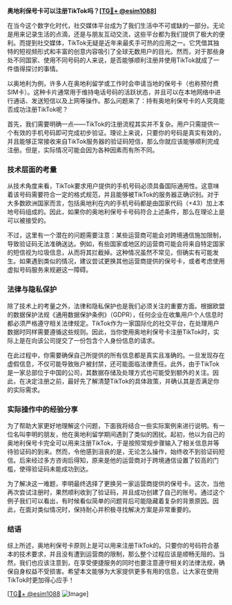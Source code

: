 **奥地利保号卡可以注册TikTok吗？[[TG💪+ @esim1088](https://t.me/s/esim1088)]**

在当今这个数字化时代，社交媒体平台成为了我们生活中不可或缺的一部分。无论是用来记录生活的点滴，还是与朋友互动交流，这些平台都为我们提供了极大的便利。而提到社交媒体，TikTok无疑是近年来最炙手可热的应用之一。它凭借其独特的短视频形式和丰富的创意内容吸引了全球无数用户的目光。然而，对于那些身处不同国家、使用不同号码的人来说，是否能够顺利注册并使用TikTok就成了一件值得探讨的事情。

以奥地利为例，许多人在奥地利留学或工作时会申请当地的保号卡（也称预付费SIM卡）。这种卡片通常用于维持电话号码的活跃状态，并且可以在本地网络中进行通话、发送短信以及上网等操作。那么问题来了：持有奥地利保号卡的人究竟能否成功注册TikTok呢？

首先，我们需要明确一点——TikTok的注册流程其实并不复杂。用户只需提供一个有效的手机号码即可完成初步验证。理论上来说，只要你的号码是真实有效的，并且能够正常接收来自TikTok服务器的验证码短信，那么你就应该能够顺利完成注册。但是，实际情况可能会因为各种因素而有所不同。

### 技术层面的考量

从技术角度来看，TikTok要求用户提供的手机号码必须具备国际通用性。这意味着该号码需要符合一定的格式规范，并且能够被TikTok的服务器正确识别。对于大多数欧洲国家而言，包括奥地利在内的手机号码都是由国家代码（+43）加上本地号码组成的。因此，如果你的奥地利保号卡号码符合上述条件，那么在理论上是可以被接受的。

不过，这里有一个潜在的问题需要注意：某些运营商可能会对跨境通信施加限制，导致验证码无法准确送达。例如，有些国家或地区的运营商可能会将来自特定国家的短信视为垃圾信息，从而将其拦截掉。这种情况虽然不常见，但确实有可能发生。如果遇到类似的情况，建议尝试更换其他运营商提供的保号卡，或者考虑使用虚拟号码服务来规避这一障碍。

### 法律与隐私保护

除了技术上的考量之外，法律和隐私保护也是我们必须关注的重要方面。根据欧盟的数据保护法规《通用数据保护条例》（GDPR），任何企业在收集用户个人信息时都必须严格遵守相关法律规定。TikTok作为一家国际化的社交平台，在处理用户数据时同样需要遵循这些规则。因此，当你使用奥地利保号卡注册TikTok时，实际上是在向该公司提交了一份包含个人身份信息的请求。

在此过程中，你需要确保自己所提供的所有信息都是真实且准确的。一旦发现存在虚假信息，不仅可能导致账户被封禁，还可能面临法律责任。此外，由于TikTok是一家总部位于中国的公司，其数据存储及处理方式也可能受到额外的关注。因此，在决定注册之前，最好先了解清楚TikTok的具体政策，并确认其是否满足你的实际需求。

### 实际操作中的经验分享

为了帮助大家更好地理解这个问题，下面我将结合一些实际案例来进行说明。有一位名叫李明的朋友，他在奥地利留学期间遇到了类似的困扰。起初，他以为自己的奥地利保号卡完全可以用来注册TikTok，于是按照常规步骤输入了相关信息并等待验证码的到来。然而，令他感到沮丧的是，无论怎么操作，始终收不到验证码短信。后来经过多方咨询后得知，原来是他的运营商对于跨境通信设置了较高的门槛，使得验证码未能成功到达。

为了解决这一难题，李明最终选择了更换另一家运营商提供的保号卡。这次，当他再次尝试注册时，果然顺利收到了验证码，并且成功创建了自己的账号。通过这个例子我们可以看出，有时候看似简单的问题背后可能隐藏着复杂的背景原因。因此，在面对类似情况时，保持耐心并积极寻找解决方案是非常重要的。

### 结语

综上所述，奥地利保号卡原则上是可以用来注册TikTok的。只要你的号码符合基本的技术要求，并且没有遭到运营商的限制，那么整个过程应该是顺畅无阻的。当然，我们也应该注意到，在享受便捷服务的同时也要注意遵守相关的法律法规，确保自身权益不受损害。希望本文能够为大家提供更多有用的信息，让大家在使用TikTok时更加得心应手！

[[TG💪+ @esim1088](https://t.me/s/esim1088) ![Image](https://i.postimg.cc/4NQfJmqS/Snipaste-2025-05-13-00-14-12.png)]